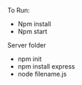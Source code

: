 To Run:
* Npm install
* Npm start

Server folder
* npm init
* npm install express
* node filename.js

